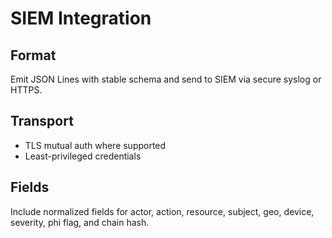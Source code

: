 # SIEM Integration

## Format
Emit JSON Lines with stable schema and send to SIEM via secure syslog or HTTPS.

## Transport
- TLS mutual auth where supported
- Least-privileged credentials

## Fields
Include normalized fields for actor, action, resource, subject, geo, device, severity, phi flag, and chain hash.
